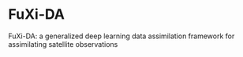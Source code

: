 # FuXi-DA
FuXi-DA: a generalized deep learning data assimilation framework for assimilating satellite observations
